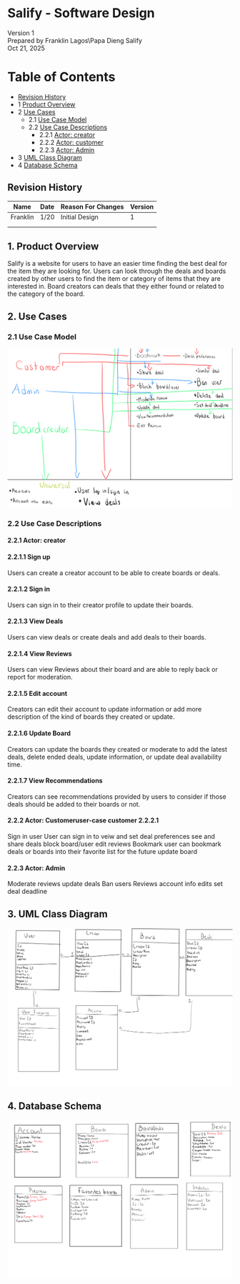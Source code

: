 # Salify - Software Design 

Version 1  
Prepared by Franklin Lagos\Papa Dieng
Salify\
Oct 21, 2025

Table of Contents
=================
* [Revision History](#revision-history)
* 1 [Product Overview](#1-product-overview)
* 2 [Use Cases](#2-use-cases)
  * 2.1 [Use Case Model](#21-use-case-model)
  * 2.2 [Use Case Descriptions](#22-use-case-descriptions)
    * 2.2.1 [Actor: creator](#221-actor-creator)
    * 2.2.2 [Actor: customer](#222-actor-customer)
    * 2.2.3 [Actor: Admin](#223-actor-admin) 
* 3 [UML Class Diagram](#3-uml-class-diagram)
* 4 [Database Schema](#4-database-schema)

## Revision History
| Name | Date    | Reason For Changes  | Version   |
| ---- | ------- | ------------------- | --------- |
|  Franklin  |1/20     | Initial Design      |    1      |
|      |         |                     |           |
|      |         |                     |           |

## 1. Product Overview

Salify is a website for users to have an easier time finding the best deal for the item they are looking for. Users can look through the deals and boards created by other users to find the item or category of items that they are interested in. Board creators can deals that they either found or related to the category of the board.

## 2. Use Cases
### 2.1 Use Case Model
![Use Case Model](use-case.png)

### 2.2 Use Case Descriptions

#### 2.2.1 Actor: creator

#### 2.2.1.1 Sign up

Users can create a creator account to be able to create boards or deals.

#### 2.2.1.2 Sign in

Users can sign in to their creator profile to update their boards.

#### 2.2.1.3 View Deals

Users can view deals or create deals and add deals to their boards.

#### 2.2.1.4 View Reviews

Users can view Reviews about their board and are able to reply back or report for moderation.

#### 2.2.1.5 Edit account

Creators can edit their account to update information or add more description of the kind of boards they created or update.

#### 2.2.1.6 Update Board

Creators can update the boards they created or moderate to add the latest deals, delete ended deals, update information, or update deal availability time. 

#### 2.2.1.7 View Recommendations

Creators can see recommendations provided by users to consider if those deals should be added to their boards or not.


#### 2.2.2 Actor: Customeruser-case customer 2.2.2.1
Sign in
user
User can sign in to veiw and set deal preferences
see and share deals
block board/user
edit reviews
Bookmark
user can bookmark deals or boards into their favorite list for the future 
update board


#### 2.2.3 Actor: Admin
Moderate reviews 
update deals
Ban users
Reviews
account info edits
set deal deadline



## 3. UML Class Diagram
![UML Class Diagram](design.png)
## 4. Database Schema
![UML Class Diagram](Schema.png)
